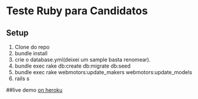 # Teste Ruby para Candidatos

## Setup

1. Clone do repo
2. bundle install
3. crie o database.yml(deixei um sample basta renomear).
4. bundle exec rake db:create db:migrate db:seed
5. bundle exec rake webmotors:update_makers webmotors:update_models
6. rails s

##live demo
[on heroku](https://young-shore-49778.herokuapp.com)

